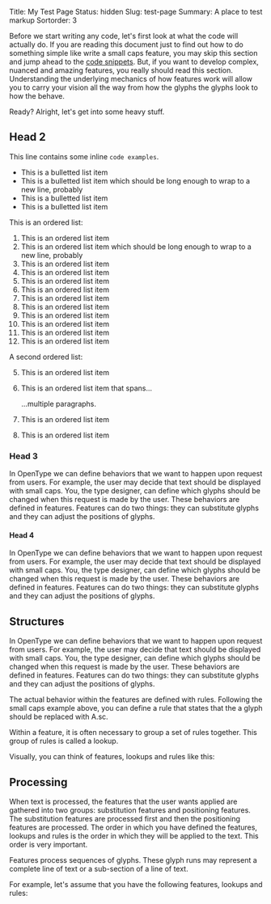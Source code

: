 Title: My Test Page
Status: hidden
Slug: test-page
Summary: A place to test markup
Sortorder: 3

Before we start writing any code, let's first look at what the code will actually do. If you are reading this document just to find out how to do something simple like write a small caps feature, you may skip this section and jump ahead to the [code snippets]({filename}introduction.md). But, if you want to develop complex, nuanced and amazing features, you really should read this section. Understanding the underlying mechanics of how features work will allow you to carry your vision all the way from how the glyphs the glyphs look to how the behave.

Ready? Alright, let's get into some heavy stuff.

## Head 2

This line contains some inline <code>code examples</code>.

* This is a bulletted list item
* This is a bulletted list item which should be long enough to wrap to a new line, probably
* This is a bulletted list item
* This is a bulletted list item

This is an ordered list:

1. This is an ordered list item
2. This is an ordered list item which should be long enough to wrap to a new line, probably
3. This is an ordered list item
4. This is an ordered list item
5. This is an ordered list item
5. This is an ordered list item
5. This is an ordered list item
5. This is an ordered list item
5. This is an ordered list item
5. This is an ordered list item
5. This is an ordered list item
5. This is an ordered list item

A second ordered list:

5. This is an ordered list item
5. This is an ordered list item that spans...

    ...multiple paragraphs.

5. This is an ordered list item
5. This is an ordered list item

### Head 3

In OpenType we can define behaviors that we want to happen upon request from users. For example, the user may decide that text should be displayed with small caps. You, the type designer, can define which glyphs should be changed when this request is made by the user. These behaviors are defined in features. Features can do two things: they can substitute glyphs and they can adjust the positions of glyphs.

#### Head 4

In OpenType we can define behaviors that we want to happen upon request from users. For example, the user may decide that text should be displayed with small caps. You, the type designer, can define which glyphs should be changed when this request is made by the user. These behaviors are defined in features. Features can do two things: they can substitute glyphs and they can adjust the positions of glyphs.

## Structures

In OpenType we can define behaviors that we want to happen upon request from users. For example, the user may decide that text should be displayed with small caps. You, the type designer, can define which glyphs should be changed when this request is made by the user. These behaviors are defined in features. Features can do two things: they can substitute glyphs and they can adjust the positions of glyphs.

The actual behavior within the features are defined with rules. Following the small caps example above, you can define a rule that states that the a glyph should be replaced with A.sc.

Within a feature, it is often necessary to group a set of rules together. This group of rules is called a lookup.

Visually, you can think of features, lookups and rules like this:

## Processing

When text is processed, the features that the user wants applied are gathered into two groups: substitution features and positioning features. The substitution features are processed first and then the positioning features are processed. The order in which you have defined the features, lookups and rules is the order in which they will be applied to the text. This order is very important.

Features process sequences of glyphs. These glyph runs may represent a complete line of text or a sub-section of a line of text.

For example, let's assume that you have the following features, lookups and rules:
